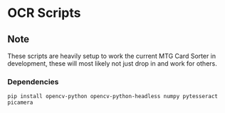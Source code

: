 # OCR Scripts
## Note
These scripts are heavily setup to work the current MTG Card Sorter in development, these will most likely not just drop in and work for others.

### Dependencies
```pip install opencv-python opencv-python-headless numpy pytesseract picamera```